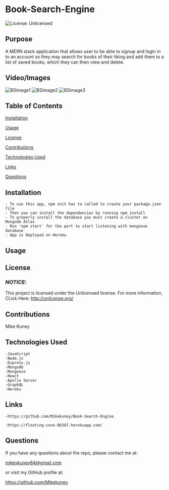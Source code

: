 # Book-Search-Engine

![License: Unlicensed](https://img.shields.io/badge/License-Unlicensed-blue.svg)

## **Purpose**
A MERN stack application that allows user to be able to signup and login in to an account so they may search for books of their liking and add them to a list of saved books, which they can then view and delete. 
## **Video/Images**
![BSimage1](https://user-images.githubusercontent.com/96913841/178110598-d36da5cb-ce3d-41dd-8441-7b1c43f3f809.png)
![BSimage2](https://user-images.githubusercontent.com/96913841/178110625-23b04d45-6b20-4b87-a121-87ba435f10aa.png)
![BSimage3](https://user-images.githubusercontent.com/96913841/178110636-ddf0bb59-38c8-4eb9-8797-e62f27705cfc.png)


## **Table of Contents**
<a href="#installation">Installation</a> 

<a href="#usage">Usage</a> 

<a href="userLicense">License</a> 

<a href="#contributions">Contributions</a>

<a href="#technologies">Technologies Used</a>

<a href="#links">Links</a> 

<a href="questions">Questions</a> 


## <h2 id="installation">**Installation**</h2>
    - To use this app, npm init has to called to create your package.json file
    - Then you can install the dependencies by running npm install
    - To properly install the database you must create a cluster on Mongodb Atlas
    - Run 'npm start' for the port to start listening with mongoose database
    - App is Deployed on Heroku

## <h2 id="usage">**Usage**</h2>



## <h2 id="userLicense">**License**</h2>
### <em>NOTICE</em>:
This project is licensed under the Unlicensed license.
For more information, CLick Here:
http://unlicense.org/


## <h2 id="contributions">**Contributions**</h2>
Mike Kuney

## <h2 id="technologies">**Technologies Used**</h2>
    -JavaScript
    -Node.js
    -Express.js
    -Mongodb
    -Mongoose
    -React
    -Apollo Server
    -GraphQL
    -Heroku
## <h2 id="links">**Links**</h2>
    -https://github.com/Mikekuney/Book-Search-Engine

    -https://floating-cove-86387.herokuapp.com/
## <h2 id="questions">**Questions**</h2>
If you have any questions about the repo, please contact me at: 

mikeykuney84@gmail.com 

or visit my GitHub profile at: 

https://github.com/Mikekuney